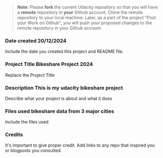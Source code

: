 >**Note**: Please **fork** the current Udacity repository so that you will have a **remote** repository in **your** Github account. Clone the remote repository to your local machine. Later, as a part of the project "Post your Work on Github", you will push your proposed changes to the remote repository in your Github account.

### Date created 20/12/2024
Include the date you created this project and README file.

### Project Title Bikeshare Project 2024
Replace the Project Title

### Description This is my udacity bikeshare project
Describe what your project is about and what it does

### Files used bikeshare data from 3 major cities
Include the files used

### Credits
It's important to give proper credit. Add links to any repo that inspired you or blogposts you consulted.

